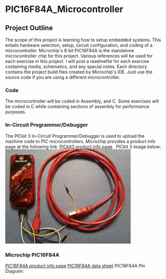 # PIC16F84A_Microcontroller

## Project Outline

 The scope of this project is learning how to setup embedded systems.  This entails hardware selection, setup, 
 circuit configuration, and coding of a microcontroller.  Microchip's 8 bit PIC16F84A is the standalone microcontroller 
 chip for this project.  Various references will be used for each exercise in this project.  I will post a readmefile 
 for each exercise containing media, schematics, and any special notes.  Each directory contains the project build files 
 created by Microchip's IDE.  Just use the source code if you are using a different microcontroller.
 
### Code

 The microcontroller will be coded in Assembly, and C. Some exercises will be coded in C while containing sections of 
 assembly for performance purposes.
 
### In-Circuit Programmer/Debugger
 The PICkit 3 In-Circuit Programmer/Debugger is used to upload the machine code to PIC microcontrollers.  Microchip provides a 
 product info page at the following link: [PICkit3 product info page](http://www.microchip.com/Developmenttools/ProductDetails.aspx?PartNO=PG164130) .
 PICkit 3 image below: <img src="Images/PICkit3.jpg" width="400">
 
### Microchip PIC16F84A
 [PIC16F84A product info page](http://www.microchip.com/wwwproducts/en/pic16f84a)
 [PIC16F84A data sheet](http://ww1.microchip.com/downloads/en/DeviceDoc/35007C.pdf)
 PIC16F84A Pin Diagram:
 
 
